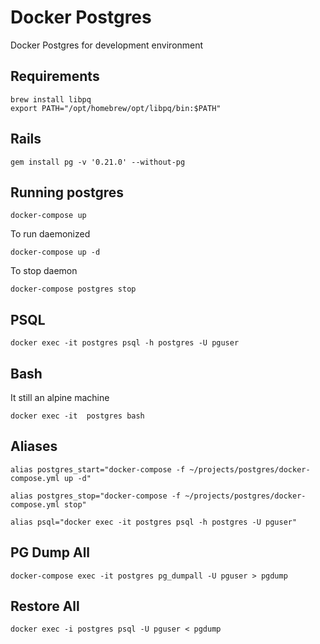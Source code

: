 # Docker Postgres
Docker Postgres for development environment
## Requirements
```
brew install libpq
export PATH="/opt/homebrew/opt/libpq/bin:$PATH"
```

## Rails
```
gem install pg -v '0.21.0' --without-pg
```

## Running postgres
```
docker-compose up
```

To run daemonized
```
docker-compose up -d
```

To stop daemon
```
docker-compose postgres stop
```

## PSQL
```
docker exec -it postgres psql -h postgres -U pguser
```

## Bash

It still an alpine machine
```
docker exec -it  postgres bash
```

## Aliases
```
alias postgres_start="docker-compose -f ~/projects/postgres/docker-compose.yml up -d"
```

```
alias postgres_stop="docker-compose -f ~/projects/postgres/docker-compose.yml stop"
```

```
alias psql="docker exec -it postgres psql -h postgres -U pguser"
```


## PG Dump All

```
docker-compose exec -it postgres pg_dumpall -U pguser > pgdump
```

## Restore All

```
docker exec -i postgres psql -U pguser < pgdump
```
